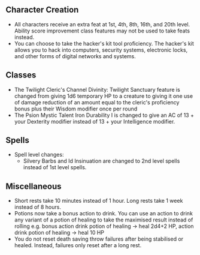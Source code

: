 ## Character Creation
- All characters receive an extra feat at 1st, 4th, 8th, 16th, and 20th level. Ability score improvement class features may not be used to take feats instead.
- You can choose to take the hacker's kit tool proficiency. The hacker's kit allows you to hack into computers, security systems, electronic locks, and other forms of digital networks and systems.
## Classes
- The Twilight Cleric's Channel Divinity: Twilight Sanctuary feature is changed from giving 1d6 temporary HP to a creature to giving it one use of damage reduction of an amount equal to the cleric's proficiency bonus plus their Wisdom modifier once per round
- The Psion Mystic Talent Iron Durability I is changed to give an AC of 13 + your Dexterity modifier instead of 13 + your Intelligence modifier.
## Spells
- Spell level changes:
	- Silvery Barbs and Id Insinuation are changed to 2nd level spells instead of 1st level spells.
## Miscellaneous
- Short rests take 10 minutes instead of 1 hour. Long rests take 1 week instead of 8 hours.
- Potions now take a bonus action to drink. You can use an action to drink any variant of a potion of healing to take the maximised result instead of rolling e.g. bonus action drink potion of healing -> heal 2d4+2 HP, action drink potion of healing -> heal 10 HP
- You do not reset death saving throw failures after being stabilised or healed. Instead, failures only reset after a long rest.
